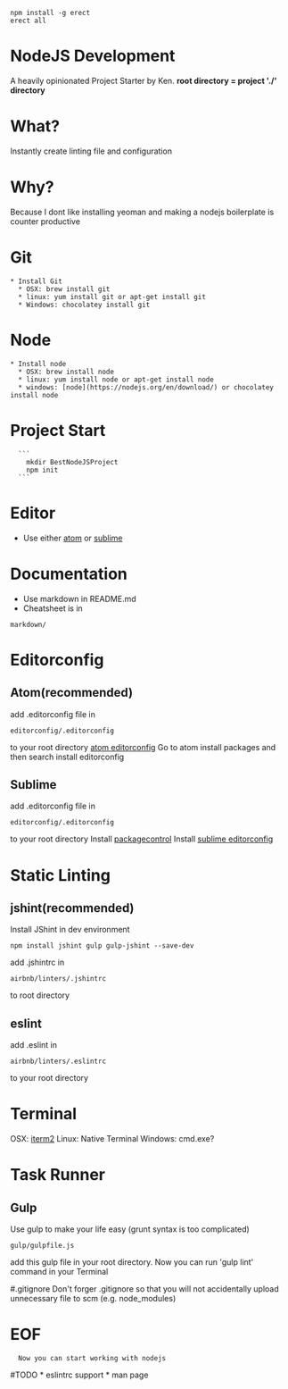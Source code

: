 ```
npm install -g erect
erect all
```

# NodeJS Development
  A heavily opinionated Project Starter by Ken.
  __root directory = project './' directory__

# What?
  Instantly create linting file and configuration

# Why?
  Because I dont like installing yeoman and making a nodejs boilerplate is counter productive

# Git
    * Install Git
      * OSX: brew install git
      * linux: yum install git or apt-get install git
      * Windows: chocolatey install git

# Node
    * Install node
      * OSX: brew install node
      * linux: yum install node or apt-get install node
      * windows: [node](https://nodejs.org/en/download/) or chocolatey install node
# Project Start
      ```
        mkdir BestNodeJSProject
        npm init
      ```
# Editor
  * Use either [atom](https://atom.io/) or [sublime](http://www.sublimetext.com/3)

# Documentation
  * Use markdown in README.md
  * Cheatsheet is in
  ```
  markdown/
  ```

# Editorconfig
## Atom(recommended)
  add .editorconfig file in
  ```
  editorconfig/.editorconfig
  ```
  to your root directory
  [atom editorconfig](https://github.com/sindresorhus/atom-editorconfig#readme)
  Go to atom install packages and then search install editorconfig

## Sublime
  add .editorconfig file in
  ```
  editorconfig/.editorconfig
  ```
  to your root directory
  Install [packagecontrol](https://packagecontrol.io/)
  Install [sublime editorconfig](https://github.com/sindresorhus/editorconfig-sublime)

# Static Linting
## jshint(recommended)
  Install JShint in dev environment
  ```
  npm install jshint gulp gulp-jshint --save-dev
  ```
  add .jshintrc in
  ```
  airbnb/linters/.jshintrc
  ```
  to root directory

## eslint
  add .eslint in
  ```
  airbnb/linters/.eslintrc
  ```
  to your root directory

# Terminal
  OSX: [iterm2](https://www.iterm2.com/)
  Linux: Native Terminal
  Windows: cmd.exe?

# Task Runner
## Gulp
  Use gulp to make your life easy (grunt syntax is too complicated)
  ```
  gulp/gulpfile.js
  ```
  add this gulp file in your root directory. Now you can run 'gulp lint' command in your Terminal

#.gitignore
    Don't forger .gitignore so that you will not accidentally upload unnecessary file to scm (e.g. node_modules)

# EOF
      Now you can start working with nodejs

#TODO
        * eslintrc support
        * man page
